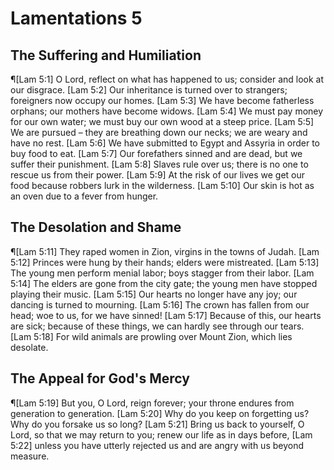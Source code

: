 # Lamentations 5

## The Suffering and Humiliation
¶[Lam 5:1] O Lord, reflect on what has happened to us; consider and look at our disgrace.
[Lam 5:2] Our inheritance is turned over to strangers; foreigners now occupy our homes.
[Lam 5:3] We have become fatherless orphans; our mothers have become widows.
[Lam 5:4] We must pay money for our own water; we must buy our own wood at a steep price.
[Lam 5:5] We are pursued – they are breathing down our necks; we are weary and have no rest.
[Lam 5:6] We have submitted to Egypt and Assyria in order to buy food to eat.
[Lam 5:7] Our forefathers sinned and are dead, but we suffer their punishment.
[Lam 5:8] Slaves rule over us; there is no one to rescue us from their power.
[Lam 5:9] At the risk of our lives we get our food because robbers lurk in the wilderness.
[Lam 5:10] Our skin is hot as an oven due to a fever from hunger.

## The Desolation and Shame
¶[Lam 5:11] They raped women in Zion, virgins in the towns of Judah.
[Lam 5:12] Princes were hung by their hands; elders were mistreated.
[Lam 5:13] The young men perform menial labor; boys stagger from their labor.
[Lam 5:14] The elders are gone from the city gate; the young men have stopped playing their music.
[Lam 5:15] Our hearts no longer have any joy; our dancing is turned to mourning.
[Lam 5:16] The crown has fallen from our head; woe to us, for we have sinned!
[Lam 5:17] Because of this, our hearts are sick; because of these things, we can hardly see through our tears.
[Lam 5:18] For wild animals are prowling over Mount Zion, which lies desolate.

## The Appeal for God's Mercy
¶[Lam 5:19] But you, O Lord, reign forever; your throne endures from generation to generation.
[Lam 5:20] Why do you keep on forgetting us? Why do you forsake us so long?
[Lam 5:21] Bring us back to yourself, O Lord, so that we may return to you; renew our life as in days before,
[Lam 5:22] unless you have utterly rejected us and are angry with us beyond measure.
